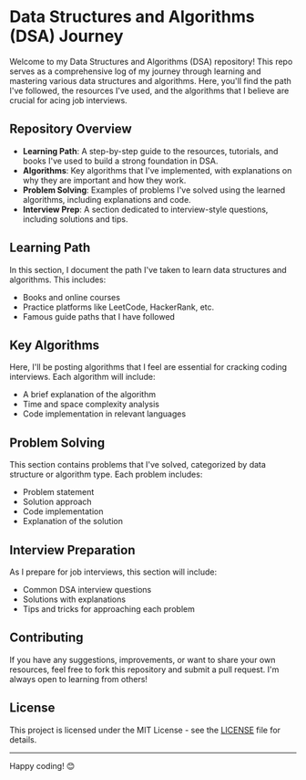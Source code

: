 # Data Structures and Algorithms (DSA) Journey

Welcome to my Data Structures and Algorithms (DSA) repository! This repo serves as a comprehensive log of my journey through learning and mastering various data structures and algorithms. Here, you'll find the path I've followed, the resources I've used, and the algorithms that I believe are crucial for acing job interviews.

## Repository Overview

- **Learning Path**: A step-by-step guide to the resources, tutorials, and books I've used to build a strong foundation in DSA.
- **Algorithms**: Key algorithms that I've implemented, with explanations on why they are important and how they work.
- **Problem Solving**: Examples of problems I've solved using the learned algorithms, including explanations and code.
- **Interview Prep**: A section dedicated to interview-style questions, including solutions and tips.

## Learning Path

In this section, I document the path I've taken to learn data structures and algorithms. This includes:

- Books and online courses
- Practice platforms like LeetCode, HackerRank, etc.
- Famous guide paths that I have followed

## Key Algorithms

Here, I'll be posting algorithms that I feel are essential for cracking coding interviews. Each algorithm will include:

- A brief explanation of the algorithm
- Time and space complexity analysis
- Code implementation in relevant languages

## Problem Solving

This section contains problems that I've solved, categorized by data structure or algorithm type. Each problem includes:

- Problem statement
- Solution approach
- Code implementation
- Explanation of the solution

## Interview Preparation

As I prepare for job interviews, this section will include:

- Common DSA interview questions
- Solutions with explanations
- Tips and tricks for approaching each problem

## Contributing

If you have any suggestions, improvements, or want to share your own resources, feel free to fork this repository and submit a pull request. I'm always open to learning from others!

## License

This project is licensed under the MIT License - see the [LICENSE](LICENSE) file for details.

---

Happy coding! 😊
